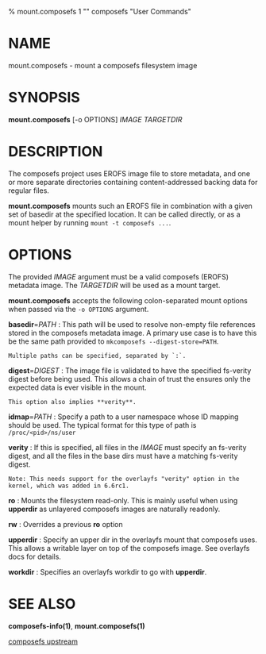 % mount.composefs 1 "" composefs "User Commands"

# NAME

mount.composefs - mount a composefs filesystem image

# SYNOPSIS

**mount.composefs** [-o OPTIONS] *IMAGE* *TARGETDIR*

# DESCRIPTION

The composefs project uses EROFS image file to store metadata, and one
or more separate directories containing content-addressed backing data
for regular files.

**mount.composefs** mounts such an EROFS file in combination with a given
set of basedir at the specified location. It can be called directly, or
as a mount helper by running `mount -t composefs ...`.

# OPTIONS

The provided *IMAGE* argument must be a valid composefs (EROFS)
metadata image.  The *TARGETDIR* will be used as a mount target.

**mount.composefs** accepts the following colon-separated mount
options when passed via the `-o OPTIONS` argument.

**basedir**=*PATH*
:   This path will be used to resolve non-empty file references
    stored in the composefs metadata image.  A primary use case is to have
    this be the same path provided to `mkcomposefs --digest-store=PATH`.

    Multiple paths can be specified, separated by `:`.

**digest**=*DIGEST*
:   The image file is validated to have the specified fs-verity digest
    before being used. This allows a chain of trust the ensures only
    the expected data is ever visible in the mount.

    This option also implies **verity**.

**idmap**=*PATH*
:   Specify a path to a user namespace whose ID mapping should be used.
    The typical format for this type of path is `/proc/<pid>/ns/user`

**verity**
:   If this is specified, all files in the *IMAGE* must specify an fs-verity
    digest, and all the files in the base dirs must have a matching fs-verity
    digest.

    Note: This needs support for the overlayfs "verity" option in the
    kernel, which was added in 6.6rc1.

**ro**
:  Mounts the filesystem read-only. This is mainly useful when using
   **upperdir** as unlayered composefs images are naturally readonly.

**rw**
:  Overrides a previous **ro** option

**upperdir**
:  Specify an upper dir in the overlayfs mount that composefs uses. This allows
   a writable layer on top of the composefs image. See overlayfs docs for details.

**workdir**
:  Specifies an overlayfs workdir to go with **upperdir**.

# SEE ALSO

**composefs-info(1)**, **mount.composefs(1)**

[composefs upstream](https://github.com/containers/composefs)
